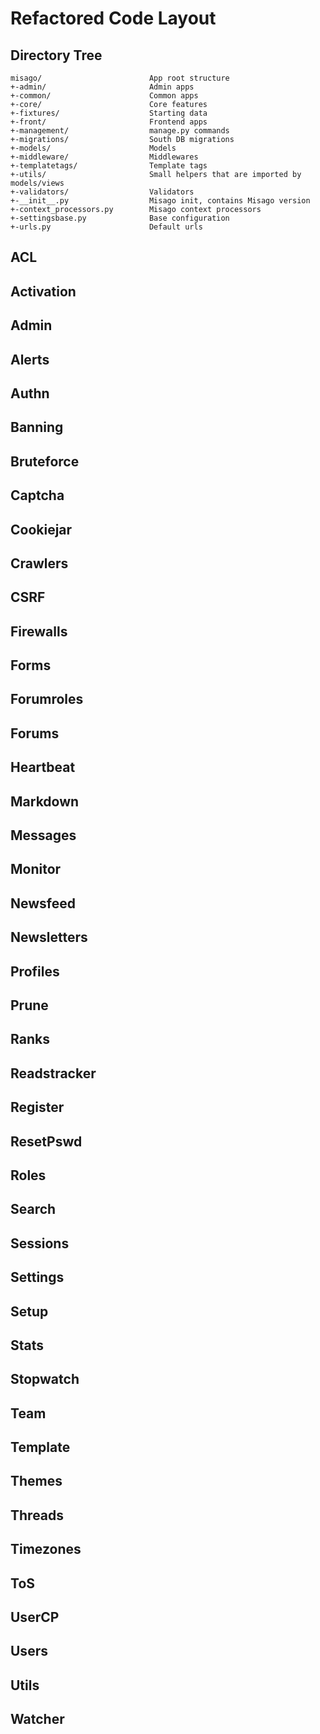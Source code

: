 Refactored Code Layout
======================

Directory Tree
--------------

```
misago/                        App root structure
+-admin/                       Admin apps
+-common/                      Common apps
+-core/                        Core features
+-fixtures/                    Starting data
+-front/                       Frontend apps
+-management/                  manage.py commands
+-migrations/                  South DB migrations
+-models/                      Models
+-middleware/                  Middlewares
+-templatetags/                Template tags
+-utils/                       Small helpers that are imported by models/views
+-validators/                  Validators
+-__init__.py                  Misago init, contains Misago version
+-context_processors.py        Misago context processors
+-settingsbase.py              Base configuration
+-urls.py                      Default urls
```


ACL
---


Activation
----------


Admin
-----


Alerts
------


Authn
-----


Banning
-------


Bruteforce
----------


Captcha
-------


Cookiejar
---------


Crawlers
--------


CSRF
----


Firewalls
---------


Forms
-----


Forumroles
----------


Forums
------


Heartbeat
---------


Markdown
--------


Messages
--------


Monitor
-------


Newsfeed
--------


Newsletters
-----------


Profiles
--------


Prune
-----


Ranks
-----


Readstracker
------------


Register
--------


ResetPswd
---------


Roles
-----


Search
------


Sessions
--------


Settings
--------


Setup
-----


Stats
-----


Stopwatch
---------


Team
----


Template
--------


Themes
------


Threads
-------


Timezones
---------


ToS
---


UserCP
------


Users
-----


Utils
-----


Watcher
-------